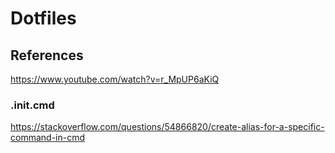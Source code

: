 # Dotfiles
## References
https://www.youtube.com/watch?v=r_MpUP6aKiQ
### .init.cmd
https://stackoverflow.com/questions/54866820/create-alias-for-a-specific-command-in-cmd
